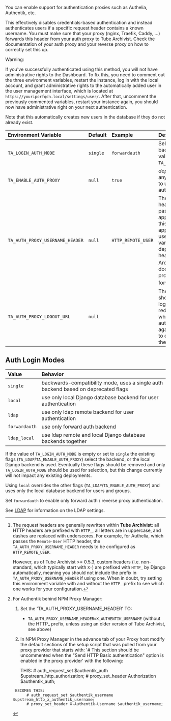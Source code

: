 You can enable support for authentication proxies such as Authelia, Authentik, etc.

This effectively disables credentials-based authentication and instead authenticates users if a specific request header contains a known username.
You must make sure that your proxy (nginx, Traefik, Caddy, ...) forwards this header from your auth proxy to Tube Archivist.
Check the documentation of your auth proxy and your reverse proxy on how to correctly set this up.

Warning:

If you've successfully authenticated using this method, you will not have administrative rights to the Dashboard. To fix this, you need to comment out the three environment variables, restart the instance, log in with the local account, and grant administrative rights to the automatically added user in the user management interface, which is located at `https://youriporfqdn.local/settings/user/`. After that, uncomment the previously commented variables, restart your instance again, you should now have administrative right on your next authentication.

Note that this automatically creates new users in the database if they do not already exist.

| Environment Variable  | Default   | Example   | Description   |
| :-------------------- | :-------- | :-------- | :------------ |
| `TA_LOGIN_AUTH_MODE`  | `single`  | `forwardauth` | Selects authentication backends. See potential values below. Overrides `TA_LDAP`/`TA_ENABLE_AUTH_PROXY`. |
| `TA_ENABLE_AUTH_PROXY` | `null` | `true` | *deprecated* (see below) Set to anything besides empty string to use forward proxy authentication. |
| `TA_AUTH_PROXY_USERNAME_HEADER`| `null` | `HTTP_REMOTE_USER` | The name of the request header that the auth proxy passes to the proxied application (**Tube Archivist** in this case), so that the application can identify the user. The format of this variable's value can vary depending on the specific header and version of Tube Archivist used.[^1] Check the documentation of your auth proxy for how to configure the forwarding of header.[^2] |
| `TA_AUTH_PROXY_LOGOUT_URL` | `null` | | The URL that **Tube Archivist** should redirect to after a logout. By default, the logout redirects to the login URL, which means the user will be automatically authenticated again. Instead, you might want to configure the logout URL of the auth proxy here. |

[^1]:
    The request headers are generally rewritten within **Tube Archivist**: all HTTP headers are prefixed with `HTTP_`, all letters are in uppercase, and dashes are replaced with underscores. For example, for Authelia, which passes the `Remote-User` HTTP header, the `TA_AUTH_PROXY_USERNAME_HEADER` needs to be configured as `HTTP_REMOTE_USER`.

    However, as of Tube Archivist >= 0.5.3, custom headers (i.e. non-standard, which typically start with `X-`) are prefixed with `HTTP_` by Django automatically, meaning you should not include the prefix in `TA_AUTH_PROXY_USERNAME_HEADER` if using one. When in doubt, try setting this environment variable with and without the `HTTP_` prefix to see which one works for your configuration.

[^2]:
    For Authentik behind NPM Proxy Manager:
    
       1. Set the 'TA_AUTH_PROXY_USERNAME_HEADER' TO:
            - `TA_AUTH_PROXY_USERNAME_HEADER=X_AUTHENTIK_USERNAME` (without the HTTP_ prefix, unless using an older version of Tube Archivist, see above)

       2. In NPM Proxy Manager in the advance tab of your Proxy host modify the default sections of the setup script that was pulled from your proxy provider that starts with: '# This section should be uncommented when the "Send HTTP Basic authentication" option is 
          enabled in the proxy provider' with the following:

          THIS:
              # auth_request_set $authentik_auth $upstream_http_authorization;
              # proxy_set_header Authorization $authentik_auth;
           
         BECOMES THIS: 
              # auth_request_set $authentik_username $upstream_http_x_authentik_username;
              # proxy_set_header X-Authentik-Username $authentik_username;

## Auth Login Modes

| Value         | Behavior |
| :------------ | :------- |
| `single`      | backwards-compatibility mode, uses a single auth backend based on deprecated flags |
| `local`       | use only local Django database backend for user authentication |
| `ldap`        | use only ldap remote backend for user authentication |
| `forwardauth` | use only forward auth backend |
| `ldap_local`  | use ldap remote and local Django database backends together |

If the value of `TA_LOGIN_AUTH_MODE` is empty or set to `single` the existing flags (`TA_LDAP`/`TA_ENABLE_AUTH_PROXY`) select the backend, or the local Django backend is used. Eventually these flags should be removed and only `TA_LOGIN_AUTH_MODE` should be used for selection, but this change currently will not impact any existing deployments.

Using `local` overrides the other flags (`TA_LDAP`/`TA_ENABLE_AUTH_PROXY`) and uses only the local database backend for users and groups.

Set `forwardauth` to enable only forward auth / reverse proxy authentication.

See [LDAP](ldap.md) for information on the LDAP settings.

